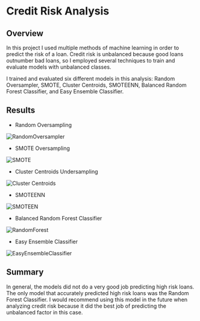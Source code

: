 # Credit Risk Analysis

## Overview
In this project I used multiple methods of machine learning in order to predict the risk of a loan. Credit risk is unbalanced because good loans outnumber bad loans, so I employed several techniques to train and evaluate models with unbalanced classes. 

I trained and evaluated six different models in this analysis: Random Oversampler, SMOTE, Cluster Centroids, SMOTEENN, Balanced Random Forest Classifier, and Easy Ensemble Classifier. 

## Results
- Random Oversampling

![RandomOversampler](https://github.com/nicole-tough/Credit_Risk_Analysis/blob/main/Images/RandomOversampling.PNG)

- SMOTE Oversampling

![SMOTE](https://github.com/nicole-tough/Credit_Risk_Analysis/blob/main/Images/SMOTEOversampling.PNG)

- Cluster Centroids Undersampling

![Cluster Centroids](https://github.com/nicole-tough/Credit_Risk_Analysis/blob/main/Images/ClusterCentroidsUndersampling.PNG)

- SMOTEENN

![SMOTEEN](https://github.com/nicole-tough/Credit_Risk_Analysis/blob/main/Images/SMOTEENN.PNG)

- Balanced Random Forest Classifier

![RandomForest](https://github.com/nicole-tough/Credit_Risk_Analysis/blob/main/Images/RandomForest.PNG)

- Easy Ensemble Classifier

![EasyEnsembleClassifier](https://github.com/nicole-tough/Credit_Risk_Analysis/blob/main/Images/EasyEnsemble.PNG)

## Summary

In general, the models did not do a very good job predicting high risk loans. The only model that accurately predicted high risk loans was the Random Forest Classifier. I would recommend using this model in the future when analyzing credit risk because it did the best job of predicting the unbalanced factor in this case. 

